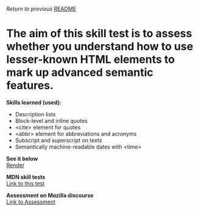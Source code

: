 <span><i>Return to previous</i> <a href="https://github.com/alexandre-j-dev/MDN-Mozilla-Developer-Network/blob/HTML/Test%20your%20skills:%20Links/README.https://github.com/alexandre-j-dev/MDN-Mozilla-Developer-Network/blob/HTML/Test%20your%20skills:%20Advanced%20HTML%20text/README.md"> README</a></span>

<h1> The aim of this skill test is to assess whether you understand how to use lesser-known HTML elements to mark up advanced semantic features. </h1> 

<strong>Skills learned (used):</strong>
<ul>  
<li>Description lists</li>
<li>Block-level and inline quotes</li>
<li>&lt;cite&gt; element for quotes</li>
<li>&lt;abbr&gt; element for abbreviations and acronyms</li>  
<li>Subscript and superscript on texts</li>
<li>Semantically machine-readable dates with &lt;time&gt;</li>
</ul>

<strong>See it below</strong><br>
<a href="https://htmlpreview.github.io/?https://github.com/alexandre-j-dev/MDN-Mozilla-Developer-Network/blob/HTML/Test%20your%20skills:%20Advanced%20HTML%20text/advanced_text.html"> Render </a><br>

<strong>MDN skill tests</strong><br>
<a href="https://developer.mozilla.org/en-US/docs/Learn/HTML/Introduction_to_HTML/Test_your_skills:_Advanced_HTML_text"> Link to this test </a>

<strong>Assessment on Mozilla discourse</strong><br>
<a href="https://discourse.mozilla.org/t/assessment-wanted-for-html-advanced-text-skill-test-1/106611">Link to Assessment </a>
